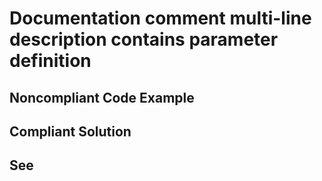 # Documentation comment multi-line description contains parameter definition

## Noncompliant Code Example

## Compliant Solution

## See


